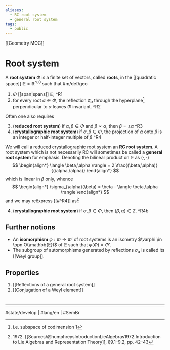 ```yaml
---
aliases:
  - RC root system
  - general root system
tags:
  - public
---
```

[[Geometry MOC]]
# Root system

A **root system** $\Phi$ is a finite set of vectors, called **roots**, in the [[quadratic space]] $\mathbb{E} = \mathbb{R}^{n,0}$ such that #m/def/geo 

1. $\Phi$ [[span|spans]] $\mathbb{E}$; ^R1
2. for every root $\alpha \in \Phi$, the reflection $\sigma_{\alpha}$ through the hyperplane[^cod] perpendicular to $\alpha$ leaves $\Phi$ invariant. ^R2

Often one also requires

3. (**reduced root system**) if $\alpha,\beta \in \Phi$ and $\beta \propto \alpha$, then $\beta = \pm \alpha$  ^R3
4. (**crystallographic root system**) if $\alpha,\beta \in \Phi$, the projection of $\alpha$ onto $\beta$ is an integer or half-integer multiple of $\beta$  ^R4

We will call a reduced crystallographic root system an **RC root system**.
A root system which is not necessarily RC will sometimes be called a **general root system** for emphasis.
Denoting the bilinear product on $\mathbb{E}$ as $(\cdot ,\cdot)$
$$
\begin{align*}
\langle \beta,\alpha \rangle = 2 \frac{(\beta,\alpha)}{(\alpha,\alpha)} 
\end{align*}
$$
which is linear in $\beta$ only, whence
$$
\begin{align*}
\sigma_{\alpha}(\beta) = \beta - \langle \beta,\alpha \rangle 
\end{align*}
$$
and we may reëxpress [[#^R4]] as[^1972]

4. (**crystallographic root system**) if $\alpha,\beta \in \Phi$, then $\langle \beta,\alpha  \rangle \in \mathbb{Z}$. ^R4b

  [^cod]: i.e. subspace of codimension 1


  [^1972]: 1972\. [[Sources/@humphreysIntroductionLieAlgebras1972|Introduction to Lie Algebras and Representation Theory]], §9.1–9.2, pp. 42–43

## Further notions

- An **isomorphism** $\varphi : \Phi \to \Phi'$ of root systems is an isometry $\varphi \in \opn O(\mathbb{E})$ of $\mathbb{E}$ such that $\varphi(\Phi) = \Phi'$.
- The subgroup of automorphisms generated by reflections $\sigma_{\alpha}$ is called its [[Weyl group]].

## Properties

1. [[Reflections of a general root system]]
2. [[Conjugation of a Weyl element]]

#
---
#state/develop | #lang/en | #SemBr
